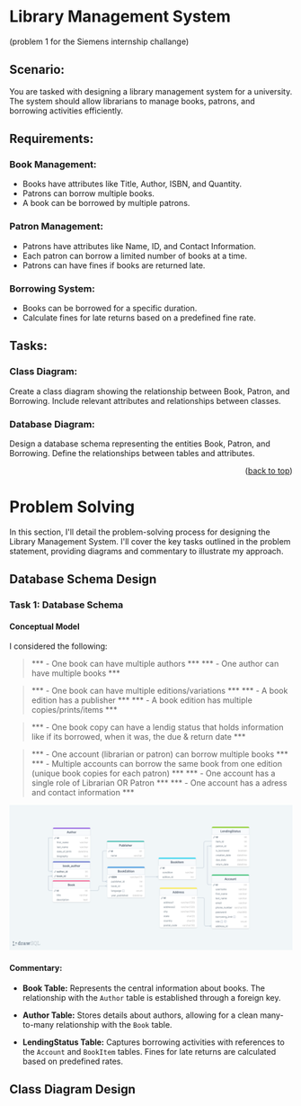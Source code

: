 <a name="readme-top"></a>

# Library Management System 
(problem 1 for the Siemens internship challange)

## Scenario:
  You are tasked with designing a library management system for a university. The system should allow
librarians to manage books, patrons, and borrowing activities efficiently.

## Requirements:
###  Book Management:
* Books have attributes like Title, Author, ISBN, and Quantity.
* Patrons can borrow multiple books.
* A book can be borrowed by multiple patrons.
###  Patron Management:
* Patrons have attributes like Name, ID, and Contact Information.
* Each patron can borrow a limited number of books at a time.
* Patrons can have fines if books are returned late.
###  Borrowing System:
* Books can be borrowed for a specific duration.
* Calculate fines for late returns based on a predefined fine rate.

## Tasks:
###  Class Diagram:
  Create a class diagram showing the relationship between Book, Patron, and Borrowing.
Include relevant attributes and relationships between classes.
###  Database Diagram:
  Design a database schema representing the entities Book, Patron, and Borrowing.
Define the relationships between tables and attributes.

<p align="right">(<a href="#readme-top">back to top</a>)</p>

# Problem Solving

In this section, I'll detail the problem-solving process for designing the Library Management System. I'll cover the key tasks outlined in the problem statement, providing diagrams and commentary to illustrate my approach.

## Database Schema Design

### Task 1: Database Schema

#### Conceptual Model 
I considered the following:
> *** - One book can have multiple authors ***
> *** - One author can have multiple books ***

> *** - One book can have multiple editions/variations ***
> *** - A book edition has a publisher ***
> *** - A book edition has multiple copies/prints/items ***

> *** - One book copy can have a lendig status that holds information like if its borrowed, when it was, the due & return date ***

> *** - One account (librarian or patron) can borrow multiple books ***
> *** - Multiple accounts can borrow the same book from one edition (unique book copies for each patron) ***
> *** - One account has a single role of Librarian OR Patron ***
> *** - One account has a adress and contact information ***

![Database Schema](assets/drawSQLdesign.png)

#### Commentary:

- **Book Table:** Represents the central information about books. The relationship with the `Author` table is established through a foreign key.

- **Author Table:** Stores details about authors, allowing for a clean many-to-many relationship with the `Book` table.

- **LendingStatus Table:** Captures borrowing activities with references to the `Account` and `BookItem` tables. Fines for late returns are calculated based on predefined rates.

## Class Diagram Design

